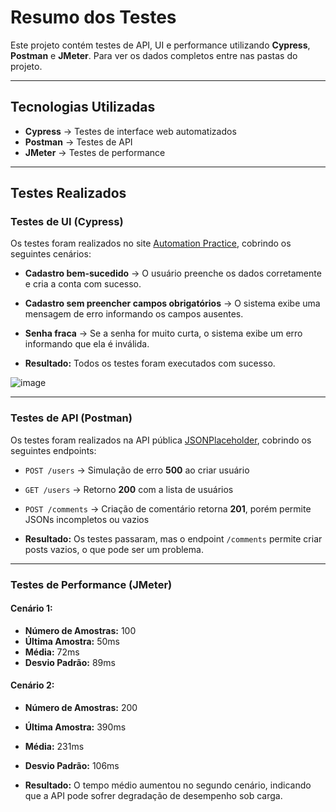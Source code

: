 # Resumo dos Testes  

Este projeto contém testes de API, UI e performance utilizando **Cypress**, **Postman** e **JMeter**. Para ver os dados completos entre nas pastas do projeto.

---

## Tecnologias Utilizadas  

- **Cypress** → Testes de interface web automatizados  
- **Postman** → Testes de API  
- **JMeter** → Testes de performance  

---

## Testes Realizados  

### Testes de UI (Cypress)  

Os testes foram realizados no site [Automation Practice](http://www.automationpractice.pl/index.php?controller=authentication&back=my-account), cobrindo os seguintes cenários:

- **Cadastro bem-sucedido** → O usuário preenche os dados corretamente e cria a conta com sucesso.  
- **Cadastro sem preencher campos obrigatórios** → O sistema exibe uma mensagem de erro informando os campos ausentes.  
- **Senha fraca** → Se a senha for muito curta, o sistema exibe um erro informando que ela é inválida.  

- **Resultado:** Todos os testes foram executados com sucesso.

![image](https://github.com/user-attachments/assets/05b38acc-c1c5-4a97-8297-72972c2809a7)

---

### Testes de API (Postman)  

Os testes foram realizados na API pública [JSONPlaceholder](https://jsonplaceholder.typicode.com/), cobrindo os seguintes endpoints:

- `POST /users` → Simulação de erro **500** ao criar usuário  
- `GET /users` → Retorno **200** com a lista de usuários  
- `POST /comments` → Criação de comentário retorna **201**, porém permite JSONs incompletos ou vazios  

- **Resultado:** Os testes passaram, mas o endpoint `/comments` permite criar posts vazios, o que pode ser um problema.

---

### Testes de Performance (JMeter)  

#### **Cenário 1:**  
- **Número de Amostras:** 100  
- **Última Amostra:** 50ms  
- **Média:** 72ms  
- **Desvio Padrão:** 89ms  

#### **Cenário 2:**  
- **Número de Amostras:** 200  
- **Última Amostra:** 390ms  
- **Média:** 231ms  
- **Desvio Padrão:** 106ms  

- **Resultado:** O tempo médio aumentou no segundo cenário, indicando que a API pode sofrer degradação de desempenho sob carga.
